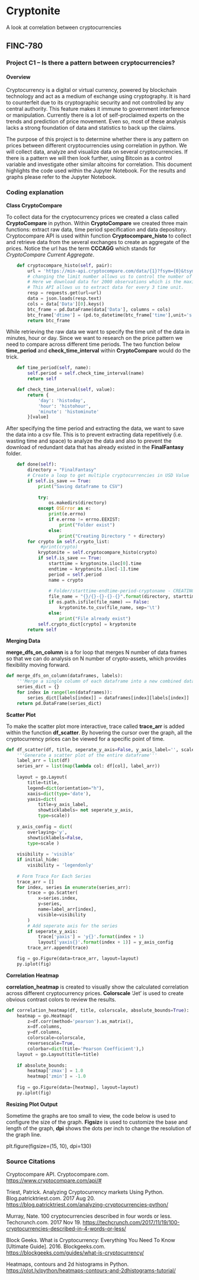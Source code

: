# Cryptonite
A look at correlation between cryptocurrencies

## FINC-780

### Project C1 – Is there a pattern between cryptocurrencies?

#### Overview

Cryptocurrency is a digital or virtual currency, powered by blockchain technology and act as a medium of exchange using cryptography. It is hard to counterfeit due to its cryptographic security and not controlled by any central authority. This feature makes it immune to government interference or manipulation. Currently there is a lot of self-proclaimed experts on the trends and prediction of price movement. Even so, most of these analysis lacks a strong foundation of data and statistics to back up the claims.

The purpose of this project is to determine whether there is any pattern on prices between different cryptocurrencies using correlation in python. We will collect data, analyze and visualize data on several cryptocurrencies. If there is a pattern we will then look further, using Bitcoin as a control variable and investigate other similar altcoins for correlation.
This document highlights the code used within the Jupyter Notebook. For the results and graphs please refer to the Jupyter Notebook.

### Coding explanation

**Class CryptoCompare**

To collect data for the cryptocurrency prices we created a class called **CryptoCompare** in python. Within **CryptoCompare** we created three main functions: extract raw data, time period specification and data depository. 
Cryptocompare API is used within function **Cryptocompare_histo** to collect and retrieve data from the several exchanges to create an aggregate of the prices. Notice the url has the term **CCCAGG** which stands for *CryptoCompare Current Aggregate*. 



```python
    def cryptocompare_histo(self, pair):    
        url = 'https://min-api.cryptocompare.com/data/{1}?fsym={0}&tsym=USD&limit=2000&aggregate=3&e=CCCAGG'.format(pair, self.period)
        # changing the limit number allows us to control the number of observation that we want to analyze.
        # Here we download data for 2000 observations which is the maximum limit.
        # This API allows us to extract data for every 3 time unit.
        resp = requests.get(url=url)
        data = json.loads(resp.text)
        cols = data['Data'][0].keys()
        btc_frame = pd.DataFrame(data['Data'], columns = cols)
        btc_frame['dtime'] = (pd.to_datetime(btc_frame['time'],unit='s'))
        return btc_frame
```

While retrieving the raw data we want to specify the time unit of the data in minutes, hour or day. Since we want to research on the price pattern we need to compare across different time periods. The two function below **time_period** and **check_time_interval** within **CryptoCompare** would do the trick.

```python
    def time_period(self, name):
        self.period = self.check_time_interval(name)
        return self

    def check_time_interval(self, value):
        return {
            'day': 'histoday',
            'hour': 'histohour',
            'minute': 'histominute'
        }[value]
```

After specifying the time period and extracting the data, we want to save the data into a csv file. This is to prevent extracting data repetitively (i.e. wasting time and space) to analyze the data and also to prevent the download of redundant data that has already existed in the **FinalFantasy** folder.

```python
    def done(self):
        directory = "FinalFantasy"
        # Create a loop to get multiple cryptocurrencies in USD Value
        if self.is_save == True:
            print("Saving dataframe to CSV")
            
            try:
                os.makedirs(directory)
            except OSError as e:
                print(e.errno)
                if e.errno != errno.EEXIST:
                    print("Folder exist")
                else:
                    print("Creating Directory " + directory)
        for crypto in self.crypto_list:
             #print(crypto)
            kryptonite = self.cryptocompare_histo(crypto)
            if self.is_save == True:
                starttime = kryptonite.iloc[0].time
                endtime = kryptonite.iloc[-1].time
                period = self.period
                name = crypto
                
                # Folder/starttime-endtime-period-cryptoname - CREATING FOLDER AND LABELING
                file_name = "{}/{}-{}-{}-{}".format(directory, starttime, endtime, period, name)
                if os.path.isfile(file_name) == False:
                    kryptonite.to_csv(file_name, sep='\t')
                else:
                    print("File already exist")
            self.crypto_dict[crypto] = kryptonite
        return self
```

**Merging Data**

**merge_dfs_on_column** is a for loop that merges N number of data frames so that we can do analysis on N number of crypto-assets, which provides flexibility moving forward.

```python
def merge_dfs_on_column(dataframes, labels):
    '''Merge a single column of each dataframe into a new combined dataframe'''
    series_dict = {}
    for index in range(len(dataframes)):
        series_dict[labels[index]] = dataframes[index][labels[index]]
    return pd.DataFrame(series_dict)
```
**Scatter Plot**

To make the scatter plot more interactive, trace called **trace_arr** is added within the function **df_scatter**. By hovering the cursor over the graph, all the cryptocurrency prices can be viewed for a specific point of time. 

```python
def df_scatter(df, title, seperate_y_axis=False, y_axis_label='', scale='linear', initial_hide=False):
    '''Generate a scatter plot of the entire dataframe'''
    label_arr = list(df)
    series_arr = list(map(lambda col: df[col], label_arr))
    
    layout = go.Layout(
        title=title,
        legend=dict(orientation="h"),
        xaxis=dict(type='date'),
        yaxis=dict(
            title=y_axis_label,
            showticklabels= not seperate_y_axis,
            type=scale))
    
    y_axis_config = dict(
        overlaying='y',
        showticklabels=False,
        type=scale )
    
    visibility = 'visible'
    if initial_hide:
        visibility = 'legendonly'
        
    # Form Trace For Each Series
    trace_arr = []
    for index, series in enumerate(series_arr):
        trace = go.Scatter(
            x=series.index, 
            y=series, 
            name=label_arr[index],
            visible=visibility
        )        
        # Add seperate axis for the series
        if seperate_y_axis:
            trace['yaxis'] = 'y{}'.format(index + 1)
            layout['yaxis{}'.format(index + 1)] = y_axis_config    
        trace_arr.append(trace)

    fig = go.Figure(data=trace_arr, layout=layout)
    py.iplot(fig)
```

**Correlation Heatmap**

**correlation_heatmap** is created to visually show the calculated correlation across different cryptocurrency prices. **Colorscale** ‘Jet’ is used to create obvious contrast colors to review the results.

```python
def correlation_heatmap(df, title, colorscale, absolute_bounds=True):
    heatmap = go.Heatmap(
        z=df.corr(method='pearson').as_matrix(),
        x=df.columns,
        y=df.columns,
        colorscale=colorscale,  
        reversescale=True,
        colorbar=dict(title='Pearson Coefficient'),)
    layout = go.Layout(title=title)
    
    if absolute_bounds:
        heatmap['zmax'] = 1.0
        heatmap['zmin'] = -1.0
        
    fig = go.Figure(data=[heatmap], layout=layout)
    py.iplot(fig)
```

**Resizing Plot Output**

Sometime the graphs are too small to view, the code below is used to configure the size of the graph. **Figsiz**e is used to customize the base and length of the graph, **dpi** shows the dots per inch to change the resolution of the graph line.

plt.figure(figsize=(15, 10), dpi=130)

### Source Citations
Cryptocompare API. Cryptocompare.com.
    https://www.cryptocompare.com/api/#

Triest, Patrick. Analyzing Cryptocurrency markets Using Python. Blog.patricktriest.com. 2017 Aug 20.
	https://blog.patricktriest.com/analyzing-cryptocurrencies-python/

Murray, Nate. 100 cryptocurrencies described in four words or less. Techcrunch.com. 2017 Nov 19.
    https://techcrunch.com/2017/11/19/100-cryptocurrencies-described-in-4-words-or-less/

Block Geeks. What is Cryptocurrency: Everything You Need To Know [Ultimate Guide]. 2016. Blockgeeks.com. 
	https://blockgeeks.com/guides/what-is-cryptocurrency/

Heatmaps, contours and 2d histograms in Python. 
	https://plot.ly/python/heatmaps-contours-and-2dhistograms-tutorial/
